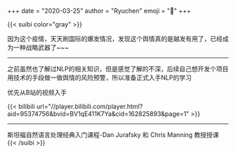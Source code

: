 +++
date = "2020-03-25"
author = "Ryuchen"
emoji = ":raised_hands:"
+++

{{< suibi color="gray" >}}
    <p>因为这个疫情，天天刷国际的爆发情况，发现这个舆情真的是越发有用了，已经成为一种战略武器了~~~</p>
    <hr/>
    <p>之前虽然也了解过NLP的相关知识，但是感觉了解的不深，后续自己想开发个项目用技术的手段做一做舆情的风险预警，所以准备正式入手NLP的学习</p>
    <p>优先从B站的视频入手</p>
    {{< bilibili url="//player.bilibili.com/player.html?aid=95374756&bvid=BV1qE411K7Ya&cid=162825893&page=1" >}}
    <hr/>
    <span>斯坦福自然语言处理经典入门课程-Dan Jurafsky 和 Chris Manning 教授授课</span>
{{< /suibi >}}